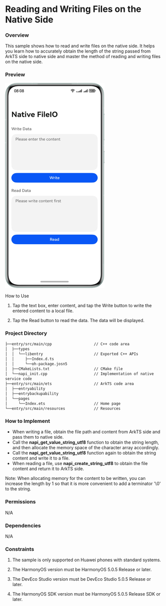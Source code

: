 # Reading and Writing Files on the Native Side

### Overview

This sample shows how to read and write files on the native side. It helps you learn how to accurately obtain the length of the string passed from ArkTS side to native side and master the method of reading and writing files on the native side.

### Preview

![](screenshots/device/native_fileio_en.png)


How to Use

1. Tap the text box, enter content, and tap the Write button to write the entered content to a local file.

2. Tap the Read button to read the data. The data will be displayed.


### Project Directory
```
├──entry/src/main/cpp                   // C++ code area
│  ├──types
│  │  └──libentry                       // Exported C++ APIs
│  │     ├──Index.d.ts
│  │     └──oh-package.josn5
│  ├──CMakeLists.txt                    // CMake file
│  └──napi_init.cpp                     // Implementation of native service code
├──entry/src/main/ets                   // ArkTS code area
│  ├──entryability
│  ├──entrybackupability
│  └──pages
│     └──Index.ets                      // Home page
└──entry/src/main/resources             // Resources
```
### How to Implement
* When writing a file, obtain the file path and content from ArkTS side and pass them to native side.
* Call the **napi_get_value_string_utf8** function to obtain the string length, and then allocate the memory space of the character array accordingly.
* Call the **napi_get_value_string_utf8** function again to obtain the string content and write it to a file.
* When reading a file, use **napi_create_string_utf8** to obtain the file content and return it to ArkTS side.

Note: When allocating memory for the content to be written, you can increase the length by 1 so that it is more convenient to add a terminator '\0' to the string.

### Permissions

N/A

### Dependencies

N/A

### Constraints

1. The sample is only supported on Huawei phones with standard systems.

2. The HarmonyOS version must be HarmonyOS 5.0.5 Release or later.

3. The DevEco Studio version must be DevEco Studio 5.0.5 Release or later.

4. The HarmonyOS SDK version must be HarmonyOS 5.0.5 Release SDK or later.